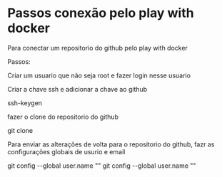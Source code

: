 # Passos conexão pelo play with docker

Para conectar um repositorio do github pelo play with docker

Passos:

Criar um usuario que não seja root e fazer login nesse usuario

Criar a chave ssh e adicionar a chave ao github

 ssh-keygen

fazer o clone do repositorio do github

 git clone


Para enviar as alterações de volta para o repositorio do github, 
fazr as configurações globais de usurio e email 

  git config --global user.name "<nome-do-usuario-github>"
  git config --global user.name "<email-do-github>"
